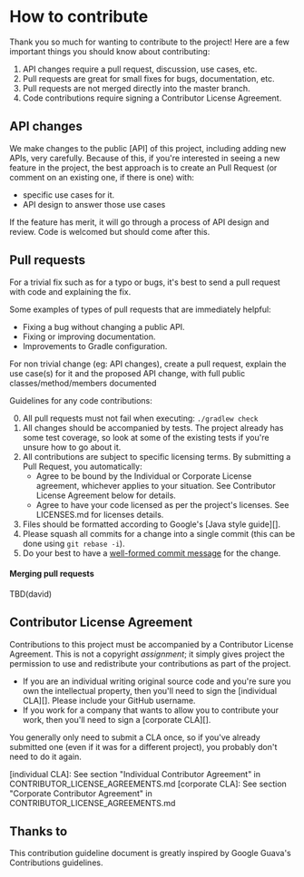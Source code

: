 How to contribute 
=================

Thank you so much for wanting to contribute to the project! Here are a few
important things you should know about contributing:

  1. API changes require a pull request, discussion, use cases, etc.
  2. Pull requests are great for small fixes for bugs, documentation, etc.
  3. Pull requests are not merged directly into the master branch.
  3. Code contributions require signing a Contributor License Agreement. 

API changes 
-----------

We make changes to the public [API] of this project, including adding new APIs,
very carefully. Because of this, if you're interested in seeing a new feature
in the project, the best approach is to create an Pull Request (or comment on
an existing one, if there is one) with:

- specific use cases for it.
- API design to answer those use cases

If the feature has merit, it will go through a process of API design and
review. Code is welcomed but should come after this.

[APIs]: http://en.wikipedia.org/wiki/Application_programming_interface 
[issue]: https://github.com/google/guava/issues

Pull requests 
-------------

For a trivial fix such as for a typo or bugs, it's best to send a pull request
with code and explaining the fix.  

Some examples of types of pull requests that are immediately helpful:

  - Fixing a bug without changing a public API.
  - Fixing or improving documentation.
  - Improvements to Gradle configuration.

For non trivial change (eg: API changes),
create a pull request, explain the use case(s) for it and the proposed API
change, with full public classes/method/members documented

Guidelines for any code contributions:

  0. All pull requests must not fail when executing: `./gradlew check`
  1. All changes should be accompanied by tests. The project
  already has some test coverage, so look at some of the existing tests if
  you're unsure how to go about it.
  2. All contributions are subject to specific licensing terms. By submitting a Pull Request, you automatically:
      - Agree to be bound by the Individual or Corporate License agreement,
        whichever applies to your situation. See Contributor License Agreement below
        for details.
      - Agree to have your code licensed as per the project's licenses. 
        See LICENSES.md for licenses details.
  3. Files should be formatted according to Google's [Java style guide][].
  4. Please squash all commits for a change into a single commit (this can be
  done using `git rebase -i`). 
  5. Do your best to have a [well-formed commit message][] for the change.

[well-formed commit message]:
http://tbaggery.com/2008/04/19/a-note-about-git-commit-messages.html

#### Merging pull requests ####

TBD(david)

Contributor License Agreement 
-----------------------------

Contributions to this project must be accompanied by a Contributor License
Agreement. This is not a copyright _assignment_; it simply gives project the
permission to use and redistribute your contributions as part of the project.

  - If you are an individual writing original source code and you're sure you
    own the intellectual property, then you'll need to sign the [individual
    CLA][]. Please include your GitHub username.
  - If you work for a company that wants to allow you to contribute your work,
    then you'll need to sign a [corporate CLA][].

You generally only need to submit a CLA once, so if you've already submitted
one (even if it was for a different project), you probably don't need to do it
again.

[individual CLA]: See section "Individual Contributor Agreement" in CONTRIBUTOR_LICENSE_AGREEMENTS.md 
[corporate CLA]: See section "Corporate Contributor Agreement" in CONTRIBUTOR_LICENSE_AGREEMENTS.md

Thanks to 
----------

This contribution guideline document is greatly inspired by Google Guava's
Contributions guidelines.
